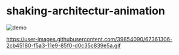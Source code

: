 # shaking-architectur-animation
![demo](https://raw.github.com/wiki/0107YAMAKEN/shaking-architectur-animation/images/anim30.gif)

https://user-images.githubusercontent.com/39854090/67361306-2cb45180-f5a3-11e9-85f0-d0c35c839e5a.gif
